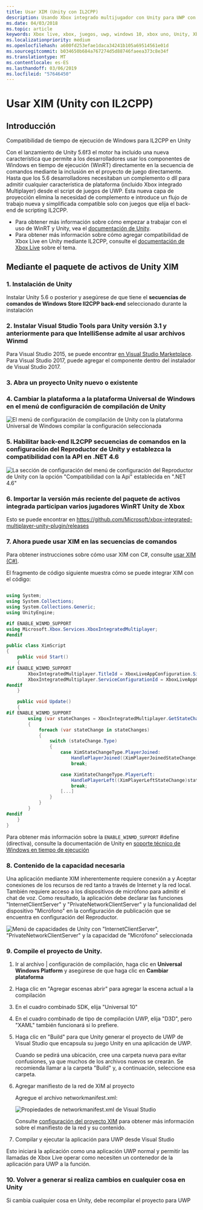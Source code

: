 ```yaml
---
title: Usar XIM (Unity con IL2CPP)
description: Usando Xbox integrado multijugador con Unity para UWP con secuencias de comandos de IL2CPP back-end
ms.date: 04/03/2018
ms.topic: article
keywords: Xbox live, xbox, juegos, uwp, windows 10, xbox uno, Unity, Xbox integrado multijugador
ms.localizationpriority: medium
ms.openlocfilehash: a600fd253efae1daca34241b105a69514561e01d
ms.sourcegitcommit: b034650b684a767274d5d88746faeea373c8e34f
ms.translationtype: MT
ms.contentlocale: es-ES
ms.lasthandoff: 03/06/2019
ms.locfileid: "57646450"
---
```

# <a name="use-xim-unity-with-il2cpp"></a>Usar XIM (Unity con IL2CPP)

## <a name="overview"></a>Introducción

Compatibilidad de tiempo de ejecución de Windows para IL2CPP en Unity

Con el lanzamiento de Unity 5.6f3 el motor ha incluido una nueva característica que permite a los desarrolladores usar los componentes de Windows en tiempo de ejecución (WinRT) directamente en la secuencia de comandos mediante la inclusión en el proyecto de juego directamente. Hasta que los 5.6 desarrolladores necesitaban un complemento o dll para admitir cualquier característica de plataforma (incluido Xbox integrado Multiplayer) desde el script de juegos de UWP. Esta nueva capa de proyección elimina la necesidad de complemento e introduce un flujo de trabajo nueva y simplificada compatible solo con juegos que elija el back-end de scripting IL2CPP.

- Para obtener más información sobre cómo empezar a trabajar con el uso de WinRT y Unity, vea el [documentación de Unity](https://docs.unity3d.com/Manual/IL2CPP-WindowsRuntimeSupport.html).
- Para obtener más información sobre cómo agregar compatibilidad de Xbox Live en Unity mediante IL2CPP, consulte el [documentación de Xbox Live](https://docs.microsoft.com/windows/uwp/xbox-live/get-started-with-partner/partner-add-xbox-live-to-unity-uwp) sobre el tema.

## <a name="using-the-xim-unity-asset-package"></a>Mediante el paquete de activos de Unity XIM

### <a name="1-install-unity"></a>1. Instalación de Unity

Instalar Unity 5.6 o posterior y asegúrese de que tiene el **secuencias de comandos de Windows Store Il2CPP back-end** seleccionado durante la instalación

### <a name="2-install-visual-studio-tools-for-unity-version-31-and-above-for-intellisense-support-when-using-winmds"></a>2. Instalar Visual Studio Tools para Unity versión 3.1 y anteriormente para que IntelliSense admite al usar archivos Winmd

Para Visual Studio 2015, se puede encontrar [en Visual Studio Marketplace](https://marketplace.visualstudio.com/items?itemName=SebastienLebreton.VisualStudio2015ToolsforUnity). Para Visual Studio 2017, puede agregar el componente dentro del instalador de Visual Studio 2017.

### <a name="3-open-a-new-or-existing-unity-project"></a>3. Abra un proyecto Unity nuevo o existente

### <a name="4-switch-the-platform-to-universal-windows-platform-in-the-unity-build-settings-menu"></a>4. Cambiar la plataforma a la plataforma Universal de Windows en el menú de configuración de compilación de Unity

![El menú de configuración de compilación de Unity con la plataforma Universal de Windows compilar la configuración seleccionada](../../images/xboxintegratedmultiplayer/xim-unity-build.png)

### <a name="5-enable-il2cpp-scripting-backend-in-the-unity-player-settings-and-set-api-compatibility-to-net-46"></a>5. Habilitar back-end IL2CPP secuencias de comandos en la configuración del Reproductor de Unity y establezca la compatibilidad con la API en .NET 4.6

![La sección de configuración del menú de configuración del Reproductor de Unity con la opción "Compatibilidad con la Api" establecida en ".NET 4.6"](../../images/unity/unity-il2cpp-1.png)

### <a name="6-import-the-latest-version-of-the-xbox-integrated-multiplayer-winrt-unity-asset-package"></a>6. Importar la versión más reciente del paquete de activos integrada participan varios jugadores WinRT Unity de Xbox

Esto se puede encontrar en https://github.com/Microsoft/xbox-integrated-multiplayer-unity-plugin/releases

### <a name="7-you-can-now-use-xim-in-your-scripts"></a>7. Ahora puede usar XIM en las secuencias de comandos

Para obtener instrucciones sobre cómo usar XIM con C#, consulte [usar XIM (C#)](using-xim-cs.md).

El fragmento de código siguiente muestra cómo se puede integrar XIM con el código:

```cs

using System;
using System.Collections;
using System.Collections.Generic;
using UnityEngine;

#if ENABLE_WINMD_SUPPORT
using Microsoft.Xbox.Services.XboxIntegratedMultiplayer;
#endif

public class XimScript
{
    public void Start()
    {
#if ENABLE_WINMD_SUPPORT
        XboxIntegratedMultiplayer.TitleId = XboxLiveAppConfiguration.SingletonInstance.TitleId;
        XboxIntegratedMultiplayer.ServiceConfigurationId = XboxLiveAppConfiguration.SingletonInstance.ServiceConfigurationId;
#endif
    }

    public void Update()
    {
#if ENABLE_WINMD_SUPPORT
        using (var stateChanges = XboxIntegratedMultiplayer.GetStateChanges())
        {
            foreach (var stateChange in stateChanges)
            {
                switch (stateChange.Type)
                {
                    case XimStateChangeType.PlayerJoined:
                        HandlePlayerJoined((XimPlayerJoinedStateChange)stateChange);
                        break;

                    case XimStateChangeType.PlayerLeft:
                        HandlePlayerLeft((XimPlayerLeftStateChange)stateChange);
                        break;
                    [...]
                }
            }
        }
#endif
    }
}
```

Para obtener más información sobre la `ENABLE_WINMD_SUPPORT` #define (directiva), consulte la documentación de Unity en [soporte técnico de Windows en tiempo de ejecución](https://docs.unity3d.com/Manual/IL2CPP-WindowsRuntimeSupport.html)

### <a name="8-required-capability-content"></a>8. Contenido de la capacidad necesaria

Una aplicación mediante XIM inherentemente requiere conexión a y Aceptar conexiones de los recursos de red tanto a través de Internet y la red local. También requiere acceso a los dispositivos de micrófono para admitir el chat de voz. Como resultado, la aplicación debe declarar las funciones "InternetClientServer" y "PrivateNetworkClientServer" y la funcionalidad del dispositivo "Micrófono" en la configuración de publicación que se encuentra en configuración del Reproductor.

![Menú de capacidades de Unity con "InternetClientServer", "PrivateNetworkClientServer" y la capacidad de "Micrófono" seleccionada](../../images/xboxintegratedmultiplayer/xim-unity-capability.png)

### <a name="9-build-the-project-in-unity"></a>9. Compile el proyecto de Unity.

1. Ir al archivo \| configuración de compilación, haga clic en **Universal Windows Platform** y asegúrese de que haga clic en **Cambiar plataforma**

2. Haga clic en "Agregar escenas abrir" para agregar la escena actual a la compilación

3. En el cuadro combinado SDK, elija "Universal 10"

4. En el cuadro combinado de tipo de compilación UWP, elija "D3D", pero "XAML" también funcionará si lo prefiere.

5. Haga clic en "Build" para que Unity generar el proyecto de UWP de Visual Studio que encapsula su juego Unity en una aplicación de UWP.

    Cuando se pedirá una ubicación, cree una carpeta nueva para evitar confusiones, ya que muchos de los archivos nuevos se crearán. Se recomienda llamar a la carpeta "Build" y, a continuación, seleccione esa carpeta.

6. Agregar manifiesto de la red de XIM al proyecto

    Agregue el archivo networkmanifest.xml:

    ![Propiedades de networkmanifest.xml de Visual Studio](../../images/xboxintegratedmultiplayer/xim-unity-networkmanifest.png)

    Consulte [configuración del proyecto XIM](xim-manifest.md) para obtener más información sobre el manifiesto de la red y su contenido.

7. Compilar y ejecutar la aplicación para UWP desde Visual Studio

Esto iniciará la aplicación como una aplicación UWP normal y permitir las llamadas de Xbox Live operar como necesiten un contenedor de la aplicación para UWP a la función.

### <a name="10-rebuild-if-you-make-changes-to-anything-in-unity"></a>10. Volver a generar si realiza cambios en cualquier cosa en Unity

Si cambia cualquier cosa en Unity, debe recompilar el proyecto para UWP
